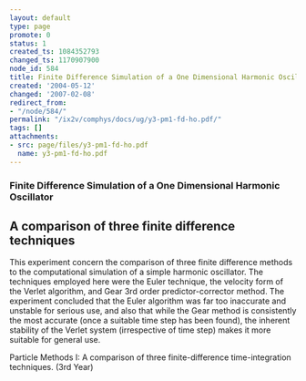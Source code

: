 ```yaml
---
layout: default
type: page
promote: 0
status: 1
created_ts: 1084352793
changed_ts: 1170907900
node_id: 584
title: Finite Difference Simulation of a One Dimensional Harmonic Oscillator
created: '2004-05-12'
changed: '2007-02-08'
redirect_from:
- "/node/584/"
permalink: "/ix2v/comphys/docs/ug/y3-pm1-fd-ho.pdf/"
tags: []
attachments:
- src: page/files/y3-pm1-fd-ho.pdf
  name: y3-pm1-fd-ho.pdf
---
```

### Finite Difference Simulation of a One Dimensional Harmonic Oscillator
## A comparison of three finite difference techniques
This experiment concern the comparison of three
finite difference methods to the computational
simulation of a simple harmonic oscillator. The
techniques employed here were the Euler technique,
the velocity form of the Verlet algorithm, and Gear 3rd
order predictor-corrector method. The experiment
concluded that the Euler algorithm was far too
inaccurate and unstable for serious use, and also that
while the Gear method is consistently the most
accurate (once a suitable time step has been found),
the inherent stability of the Verlet system (irrespective
of time step) makes it more suitable for general use.

Particle Methods I: A comparison of three finite-difference time-integration techniques. (3rd Year)
